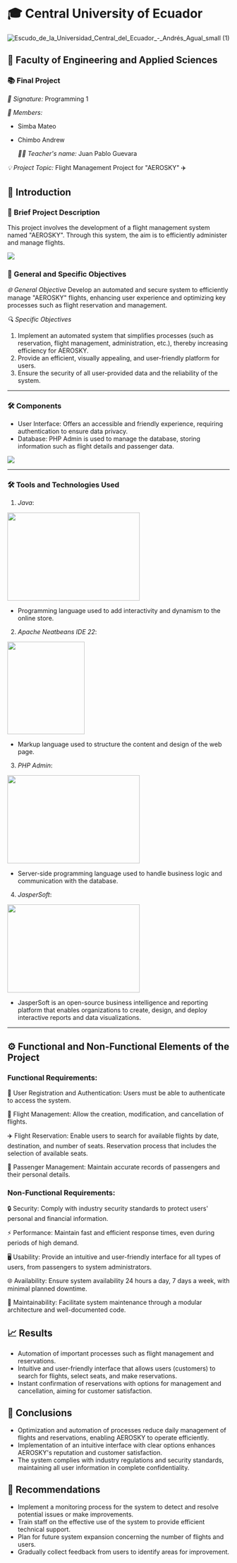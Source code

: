 # 🎓 Central University of Ecuador
![Escudo_de_la_Universidad_Central_del_Ecuador_-_Andrés_Agual_small (1)](https://github.com/user-attachments/assets/915c8d87-616d-4337-9cc5-36c59446a157)


## 🏫 Faculty of Engineering and Applied Sciences
### 📚 Final Project

*📄 Signature:* Programming 1

*👥 Members:*
- Simba Mateo
- Chimbo Andrew

  *👨‍🏫 Teacher's name:* Juan Pablo Guevara

*💡 Project Topic:* Flight Management Project for "AEROSKY" ✈️



## 📝 Introduction

### 📜 Brief Project Description
This project involves the development of a flight management system named "AEROSKY". Through this system, the aim is to efficiently administer and manage flights.

![](https://github.com/andrewAlexander28/Phyton-1/blob/main/2.jpg)


### 🎯 General and Specific Objectives

*🌐 General Objective*
Develop an automated and secure system to efficiently manage "AEROSKY" flights, enhancing user experience and optimizing key processes such as flight reservation and management.

*🔍 Specific Objectives*
1. Implement an automated system that simplifies processes (such as reservation, flight management, administration, etc.), thereby increasing efficiency for AEROSKY.
2. Provide an efficient, visually appealing, and user-friendly platform for users.
3. Ensure the security of all user-provided data and the reliability of the system.

---

### 🛠️ Components 
- User Interface: Offers an accessible and friendly experience, requiring authentication to ensure data privacy.
- Database: PHP Admin is used to manage the database, storing information such as flight details and passenger data.
  
![](https://github.com/andrewAlexander28/Phyton-1/blob/main/4.jpg)               

---

### 🛠 Tools and Technologies Used

1. *Java*:
<img src=https://github.com/andrewAlexander28/Phyton-1/blob/main/JAVA.jpg width="300" height="200">

   - Programming language used to add interactivity and dynamism to the online store.

2. *Apache Neatbeans IDE 22*:
<img src=https://github.com/andrewAlexander28/Phyton-1/blob/main/NETBEANS.png width="175" height="210">

- Markup language used to structure the content and design of the web page.

3. *PHP Admin*:
<img src=https://github.com/andrewAlexander28/Phyton-1/blob/main/PhpMyAdmin.png width="300" height="200">

 - Server-side programming language used to handle business logic and communication with the database.
   
4. *JasperSoft*:

<img src=https://github.com/andrewAlexander28/Phyton-1/blob/main/jaspersoft.png width="300" height="200">

- JasperSoft is an open-source business intelligence and reporting platform that enables organizations to create, design, and deploy interactive reports and data visualizations.

---

## ⚙ Functional and Non-Functional Elements of the Project


### Functional Requirements:
🔐 User Registration and Authentication:
Users must be able to authenticate to access the system.

🛫 Flight Management:
Allow the creation, modification, and cancellation of flights.

✈️ Flight Reservation:
Enable users to search for available flights by date, destination, and number of seats.
Reservation process that includes the selection of available seats.

👥 Passenger Management:
Maintain accurate records of passengers and their personal details.


### Non-Functional Requirements:
🔒 Security:
Comply with industry security standards to protect users' personal and financial information.

⚡ Performance:
Maintain fast and efficient response times, even during periods of high demand.

🖥️ Usability:
Provide an intuitive and user-friendly interface for all types of users, from passengers to system administrators.

🌐 Availability:
Ensure system availability 24 hours a day, 7 days a week, with minimal planned downtime.

🔧 Maintainability:
Facilitate system maintenance through a modular architecture and well-documented code.

## 📈 Results 
- Automation of important processes such as flight management and reservations.
- Intuitive and user-friendly interface that allows users (customers) to search for flights, select seats, and make reservations.
- Instant confirmation of reservations with options for management and cancellation, aiming for customer satisfaction.

## 📌 Conclusions

- Optimization and automation of processes reduce daily management of flights and reservations, enabling AEROSKY to operate efficiently.
- Implementation of an intuitive interface with clear options enhances AEROSKY's reputation and customer satisfaction.
- The system complies with industry regulations and security standards, maintaining all user information in complete confidentiality.

## 🚀 Recommendations
- Implement a monitoring process for the system to detect and resolve potential issues or make improvements.
- Train staff on the effective use of the system to provide efficient technical support.
- Plan for future system expansion concerning the number of flights and users.
- Gradually collect feedback from users to identify areas for improvement.

